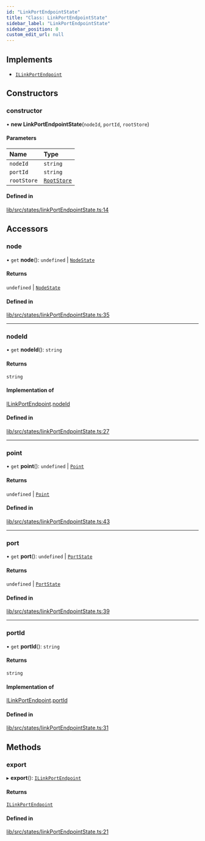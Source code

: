 ```yaml
---
id: "LinkPortEndpointState"
title: "Class: LinkPortEndpointState"
sidebar_label: "LinkPortEndpointState"
sidebar_position: 0
custom_edit_url: null
---
```


## Implements

- [`ILinkPortEndpoint`](../interfaces/ILinkPortEndpoint)

## Constructors

### constructor

• **new LinkPortEndpointState**(`nodeId`, `portId`, `rootStore`)

#### Parameters

| Name | Type |
| :------ | :------ |
| `nodeId` | `string` |
| `portId` | `string` |
| `rootStore` | [`RootStore`](RootStore) |

#### Defined in

[lib/src/states/linkPortEndpointState.ts:14](https://github.com/tokarchyn/react-easy-diagram/blob/370fa2c/lib/src/states/linkPortEndpointState.ts#L14)

## Accessors

### node

• `get` **node**(): `undefined` \| [`NodeState`](NodeState)

#### Returns

`undefined` \| [`NodeState`](NodeState)

#### Defined in

[lib/src/states/linkPortEndpointState.ts:35](https://github.com/tokarchyn/react-easy-diagram/blob/370fa2c/lib/src/states/linkPortEndpointState.ts#L35)

___

### nodeId

• `get` **nodeId**(): `string`

#### Returns

`string`

#### Implementation of

[ILinkPortEndpoint](../interfaces/ILinkPortEndpoint).[nodeId](../interfaces/ILinkPortEndpoint#nodeid)

#### Defined in

[lib/src/states/linkPortEndpointState.ts:27](https://github.com/tokarchyn/react-easy-diagram/blob/370fa2c/lib/src/states/linkPortEndpointState.ts#L27)

___

### point

• `get` **point**(): `undefined` \| [`Point`](../#point)

#### Returns

`undefined` \| [`Point`](../#point)

#### Defined in

[lib/src/states/linkPortEndpointState.ts:43](https://github.com/tokarchyn/react-easy-diagram/blob/370fa2c/lib/src/states/linkPortEndpointState.ts#L43)

___

### port

• `get` **port**(): `undefined` \| [`PortState`](PortState)

#### Returns

`undefined` \| [`PortState`](PortState)

#### Defined in

[lib/src/states/linkPortEndpointState.ts:39](https://github.com/tokarchyn/react-easy-diagram/blob/370fa2c/lib/src/states/linkPortEndpointState.ts#L39)

___

### portId

• `get` **portId**(): `string`

#### Returns

`string`

#### Implementation of

[ILinkPortEndpoint](../interfaces/ILinkPortEndpoint).[portId](../interfaces/ILinkPortEndpoint#portid)

#### Defined in

[lib/src/states/linkPortEndpointState.ts:31](https://github.com/tokarchyn/react-easy-diagram/blob/370fa2c/lib/src/states/linkPortEndpointState.ts#L31)

## Methods

### export

▸ **export**(): [`ILinkPortEndpoint`](../interfaces/ILinkPortEndpoint)

#### Returns

[`ILinkPortEndpoint`](../interfaces/ILinkPortEndpoint)

#### Defined in

[lib/src/states/linkPortEndpointState.ts:21](https://github.com/tokarchyn/react-easy-diagram/blob/370fa2c/lib/src/states/linkPortEndpointState.ts#L21)
